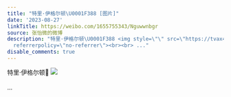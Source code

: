 ```yaml
---
title: "特里·伊格尔顿\U0001F388 [图片]"
date: '2023-08-27'
linkTitle: https://weibo.com/1655755343/Nguwwnbgr
source: 张怡微的微博
description: "特里·伊格尔顿\U0001F388 <img style=\"\" src=\"https://tvax4.sinaimg.cn/large/62b0d24fly1hhb4jwltiqj20u0140gvc.jpg\"
  referrerpolicy=\"no-referrer\"><br><br> ..."
disable_comments: true
---
```

特里·伊格尔顿🎈 <img style="" src="https://tvax4.sinaimg.cn/large/62b0d24fly1hhb4jwltiqj20u0140gvc.jpg" referrerpolicy="no-referrer"><br><br> ...